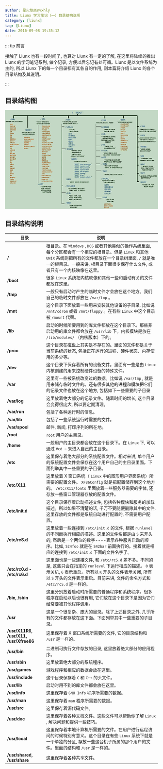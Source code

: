 ```yaml
---
author: 星火燎原@vxhly
title: Liunx 学习笔记（一）目录结构说明
category: [liunx]
tag: [Liunx]
date: 2016-09-08 19:35:12
---
```


::: tip 前言

接触了 Liunx 也有一段时间了, 也算对 Liunx 有一定的了解, 在这里将陆续的推出 Liunx 的学习笔记系列, 做个记录, 方便以后忘记有处可循。Liunx 是以文件系统为主的, 所以 Liunx 下的每一个目录都有其各自的作用, 则本篇将介绍 Liunx 的各个目录结构及其说明。

:::

<!-- more -->

## 目录结构图

![目录结构图](/assets/liunx-directory-structure.png)

## 目录结构说明

| 目录                                   | 说明                                                                                                                                                                                                                                                               |
| -------------------------------------- | ------------------------------------------------------------------------------------------------------------------------------------------------------------------------------------------------------------------------------------------------------------------ |
| **/**                                  | 根目录。在 `Windows` , `DOS` 或者其他类似的操作系统里面, 每个分区都会有一个相应的根目录。但是 `Linux` 和其他 `UNIX` 系统则把所有的文件都放在一个目录树里面, `/` 就是唯一的根目录。一般来讲, 根目录下面很少保存什么文件, 或者只有一个内核映像在这里。               |
| **/boot**                              | 很多 `Linux` 系统把内核映像和其他一些和启动有关的文件都放在这里。                                                                                                                                                                                                  |
| **/tmp**                               | 一般只有启动时产生的临时文件才会放在这个地方。我们自己的临时文件都放在 `/var/tmp` 。                                                                                                                                                                               |
| **/mnt**                               | 这个目录下面放着一些用来安装其他设备的子目录, 比如说 `/mnt/cdrom` 或者 `/mnt/floppy` 。在有些 `Linux` 中这个目录被 `/mount` 代替。                                                                                                                                 |
| **/lib**                               | 启动的时候所要用到的库文件都放在这个目录下。那些非启动用的库文件都会放在 `/usr/lib` 下。内核模块是放在 `/lib/modules/` （内核版本）下的。                                                                                                                          |
| **/proc**                              | 这个目录在磁盘上其实是不存在的。里面的文件都是关于当前系统的状态, 包括正在运行的进程、硬件状态、内存使用的多少等。                                                                                                                                                 |
| **/dev**                               | 这个目录下保存着所有的设备文件。里面有一些是由 `Linux` 内核创建的用来控制硬件设备的特殊文件。                                                                                                                                                                      |
| **/var**                               | 这里有一些被系统改变过的数据。比如说 `/var/tmp` , 就是用来储存临时文件的。还有很多其他的进程和模块把它们的记录文件也放在这个地方, 包括如下一些重要的子目录                                                                                                         |
| **/var/log**                           | 这里放着绝大部分的记录文件。随着时间的增长, 这个目录会变得很庞大, 所以要定期清理。                                                                                                                                                                                 |
| **/var/run**                           | 包括了各种运行时的信息。                                                                                                                                                                                                                                           |
| **/var/lib**                           | 包括了一些系统运行时需要的文件。                                                                                                                                                                                                                                   |
| **/var/spool**                         | 邮件, 新闻, 打印序列的所在地。                                                                                                                                                                                                                                     |
| **/root**                              | `root` 用户的主目录。                                                                                                                                                                                                                                              |
| **/home**                              | 一般用户的主目录都会放在这个目录下。在 `Linux` 下, 可以通过 `#cd ~` 来进入自己的主目录。                                                                                                                                                                           |
| **/etc**                               | 这里保存着绝大部分的系统配置文件。相对来讲, 单个用户的系统配置文件会保存在这个用户自己的主目录里面。下面列举其中一些重要的子目录。                                                                                                                                 |
| **/etc/X11**                           | 这里放着 X 窗口系统（ `Linux` 中的图形用户界面系统）所需要的配置文件。 `XF86Config` 就是把配置储存到这个地方的。 `/etc/X11/fonts` 里面放着一些服务器需要的字体, 还存放一些窗口管理器存放的配置文件。                                                               |
| **/etc/init.d**                        | 这个目录保存着启动描述文件, 包括各种模块和服务的加载描述。所以如果不清楚的话, 千万不要随便删除其中的文件, 这里存放的文件都是系统自动进行配置的, 不需要用户配置。                                                                                                   |
| **/etc/rcS.d**                         | 这里放着一些连接到 `/etc/init.d` 的文件, 根据 `runlevel` 的不同而执行相应的描述。这里的文件名都是由 `S` 来开头的, 然后是一个两位的数字----表示各种服务启动的顺序。比如, `S24foo` 就是在 `S42bar` 前面执行的。接着就是相应的连接到 `/etc/init.d` 下面的文件名字了。 |
| **/etc/rc0.d - /etc/rc6.d**            | 这里面也是一些连接文件, 和 `/etc/rcS.d` 差不多。不同的是, 这些只会在指定的 `runlevel` 下运行相应的描述。 `0` 表示关机, `6` 表示重启。所有以 `K` 开头的文件表示关闭, 所有以 `S` 开头的文件表示重启。目前来讲, 文件的命名方式和 `/etc/rcS.d` 是一样的。              |
| **/bin, /sbin**                        | 这里分别放着启动时所需要的普通程序和系统程序。很多程序在启动以后也很有用, 它们放在这个目录下是因为它们经常要被其他程序调用。                                                                                                                                       |
| **/usr**                               | 这是一个很复杂、庞大的目录。除了上述目录之外, 几乎所有的文件都存放在这下面。下面列举其中一些重要的子目录。                                                                                                                                                         |
| **/usr/X11R6, /usr/X11, /usr/Xfree86** | 这里保存着 X 窗口系统所需要的文件, 它的目录结构和 `/usr` 是一样的。                                                                                                                                                                                                |
| **/usr/bin**                           | 二进制可执行文件存放的目录, 这里放着绝大部分的应用程序。                                                                                                                                                                                                           |
| **/usr/sbin**                          | 这里放着绝大部分的系统程序。                                                                                                                                                                                                                                       |
| **/usr/games**                         | 游戏程序和相应的数据会放在这里。                                                                                                                                                                                                                                   |
| **/usr/include**                       | 这个目录保存着 `C` 和 `C++` 的头文件。                                                                                                                                                                                                                             |
| **/usr/lib**                           | 启动时用不到的库文件都会放在这里。                                                                                                                                                                                                                                 |
| **/usr/info**                          | 这里保存着 `GNU Info` 程序所需要的数据。                                                                                                                                                                                                                           |
| **/usr/man**                           | 这里保存着 `man` 程序所需要的数据。                                                                                                                                                                                                                                |
| **/usr/src**                           | 这里保存着源代码文件。                                                                                                                                                                                                                                             |
| **/usr/doc**                           | 这里保存着各种文档文件。这些文件可以帮助你了解 `Linux` , 解决问题和提供一些技巧。                                                                                                                                                                                  |
| **/usr/local**                         | 这里保存着本地计算机所需要的文件。在用户进行远程访问的时候特别有意义。这个目录在有些 `Linux` 系统下就是一个单独的分区, 存放一些这台机子所属的那个用户的文件。里面的结构和 `/usr` 是一样的。                                                                        |
| **/usr/shared, /usr/share**            | 这里保存着各种共享文件。                                                                                                                                                                                                                                           |

